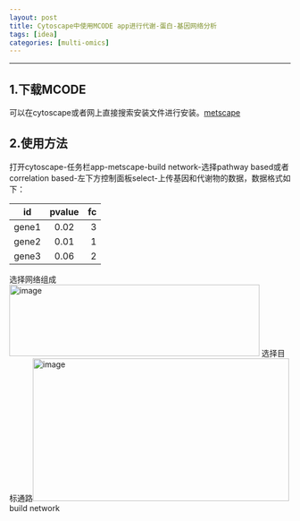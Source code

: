 ```yaml
---
layout: post
title: Cytoscape中使用MCODE app进行代谢-蛋白-基因网络分析
tags: [idea]
categories: [multi-omics]
---
```

------------------------------------------------------------------------


## 1.下载MCODE 
可以在cytoscape或者网上直接搜索安装文件进行安装。[metscape](https://apps.cytoscape.org/apps/metscape)

## 2.使用方法
打开cytoscape-任务栏app-metscape-build network-选择pathway based或者correlation based-左下方控制面板select-上传基因和代谢物的数据，数据格式如下：

id|pvalue|fc
--|:--:|--:
gene1|0.02|3
gene2|0.01|1
gene3|0.06|2

选择网络组成<img width="448" height="128" alt="image" src="https://github.com/user-attachments/assets/2fdc168e-1d88-43d9-9232-effc175765f9" />
选择目标通路<img width="459" height="255" alt="image" src="https://github.com/user-attachments/assets/acdf0e06-8f00-4dfb-bb4c-08880632635b" />
build network

